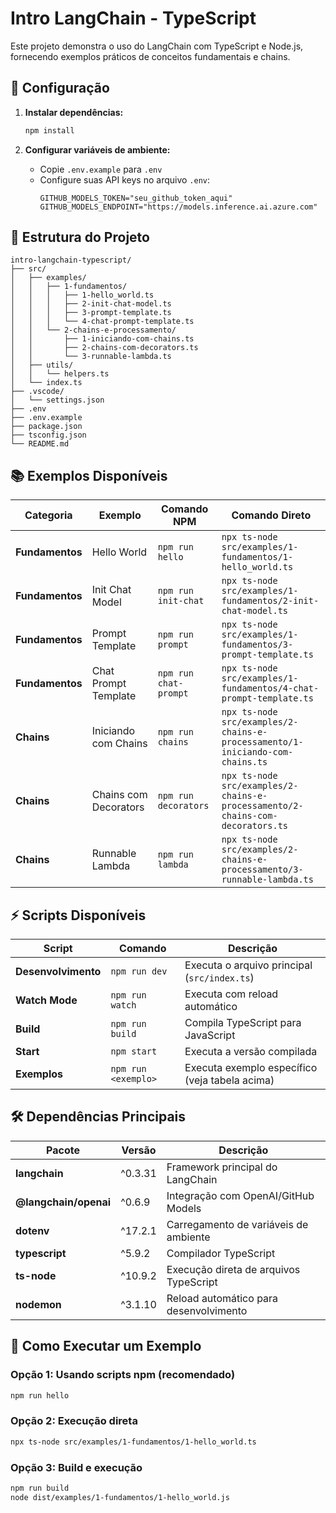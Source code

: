 # Intro LangChain - TypeScript

Este projeto demonstra o uso do LangChain com TypeScript e Node.js, fornecendo exemplos práticos de conceitos fundamentais e chains.

## 🚀 Configuração

1. **Instalar dependências:**

   ```bash
   npm install
   ```

2. **Configurar variáveis de ambiente:**
   - Copie `.env.example` para `.env`
   - Configure suas API keys no arquivo `.env`:
     ```env
     GITHUB_MODELS_TOKEN="seu_github_token_aqui"
     GITHUB_MODELS_ENDPOINT="https://models.inference.ai.azure.com"
     ```

## 📁 Estrutura do Projeto

```
intro-langchain-typescript/
├── src/
│   ├── examples/
│   │   ├── 1-fundamentos/
│   │   │   ├── 1-hello_world.ts
│   │   │   ├── 2-init-chat-model.ts
│   │   │   ├── 3-prompt-template.ts
│   │   │   └── 4-chat-prompt-template.ts
│   │   └── 2-chains-e-processamento/
│   │       ├── 1-iniciando-com-chains.ts
│   │       ├── 2-chains-com-decorators.ts
│   │       └── 3-runnable-lambda.ts
│   ├── utils/
│   │   └── helpers.ts
│   └── index.ts
├── .vscode/
│   └── settings.json
├── .env
├── .env.example
├── package.json
├── tsconfig.json
└── README.md
```

## 📚 Exemplos Disponíveis

| Categoria       | Exemplo               | Comando NPM           | Comando Direto                                                                 |
| --------------- | --------------------- | --------------------- | ------------------------------------------------------------------------------ |
| **Fundamentos** | Hello World           | `npm run hello`       | `npx ts-node src/examples/1-fundamentos/1-hello_world.ts`                      |
| **Fundamentos** | Init Chat Model       | `npm run init-chat`   | `npx ts-node src/examples/1-fundamentos/2-init-chat-model.ts`                  |
| **Fundamentos** | Prompt Template       | `npm run prompt`      | `npx ts-node src/examples/1-fundamentos/3-prompt-template.ts`                  |
| **Fundamentos** | Chat Prompt Template  | `npm run chat-prompt` | `npx ts-node src/examples/1-fundamentos/4-chat-prompt-template.ts`             |
| **Chains**      | Iniciando com Chains  | `npm run chains`      | `npx ts-node src/examples/2-chains-e-processamento/1-iniciando-com-chains.ts`  |
| **Chains**      | Chains com Decorators | `npm run decorators`  | `npx ts-node src/examples/2-chains-e-processamento/2-chains-com-decorators.ts` |
| **Chains**      | Runnable Lambda       | `npm run lambda`      | `npx ts-node src/examples/2-chains-e-processamento/3-runnable-lambda.ts`       |

## ⚡ Scripts Disponíveis

| Script              | Comando             | Descrição                                      |
| ------------------- | ------------------- | ---------------------------------------------- |
| **Desenvolvimento** | `npm run dev`       | Executa o arquivo principal (`src/index.ts`)   |
| **Watch Mode**      | `npm run watch`     | Executa com reload automático                  |
| **Build**           | `npm run build`     | Compila TypeScript para JavaScript             |
| **Start**           | `npm start`         | Executa a versão compilada                     |
| **Exemplos**        | `npm run <exemplo>` | Executa exemplo específico (veja tabela acima) |

## 🛠️ Dependências Principais

| Pacote                | Versão  | Descrição                              |
| --------------------- | ------- | -------------------------------------- |
| **langchain**         | ^0.3.31 | Framework principal do LangChain       |
| **@langchain/openai** | ^0.6.9  | Integração com OpenAI/GitHub Models    |
| **dotenv**            | ^17.2.1 | Carregamento de variáveis de ambiente  |
| **typescript**        | ^5.9.2  | Compilador TypeScript                  |
| **ts-node**           | ^10.9.2 | Execução direta de arquivos TypeScript |
| **nodemon**           | ^3.1.10 | Reload automático para desenvolvimento |

## 🎯 Como Executar um Exemplo

### Opção 1: Usando scripts npm (recomendado)

```bash
npm run hello
```

### Opção 2: Execução direta

```bash
npx ts-node src/examples/1-fundamentos/1-hello_world.ts
```

### Opção 3: Build e execução

```bash
npm run build
node dist/examples/1-fundamentos/1-hello_world.js
```

